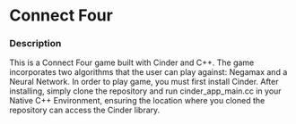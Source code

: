 # Connect Four

### Description
This is a Connect Four game built with Cinder and C++. The game incorporates two algorithms that the user can play against: Negamax and a Neural Network. In order to play game, you must first install Cinder. After installing, simply clone the repository and run cinder_app_main.cc in your Native C++ Environment, ensuring the location where you cloned the repository can access the Cinder library. 


